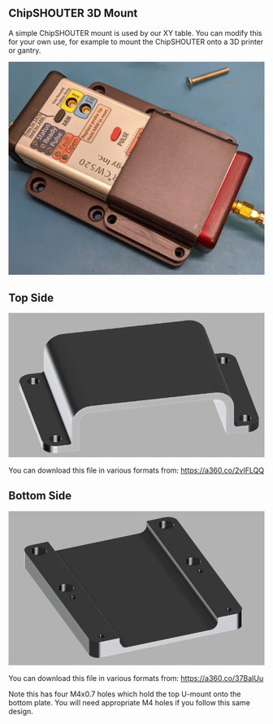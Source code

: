 ## ChipSHOUTER 3D Mount

A simple ChipSHOUTER mount is used by our XY table. You can modify this for your own use, for example to mount the ChipSHOUTER onto a 3D printer or gantry.

![](chipshouter_mount.jpg)

## Top Side

![](chipshouter_mount_top.jpg)

You can download this file in various formats from:
https://a360.co/2vIFLQQ

## Bottom Side

![](chipshouter_mount_bottom.jpg)

You can download this file in various formats from:
https://a360.co/37BaIUu

Note this has four M4x0.7 holes which hold the top U-mount onto the bottom plate. You will need appropriate M4 holes if you follow this same design.
